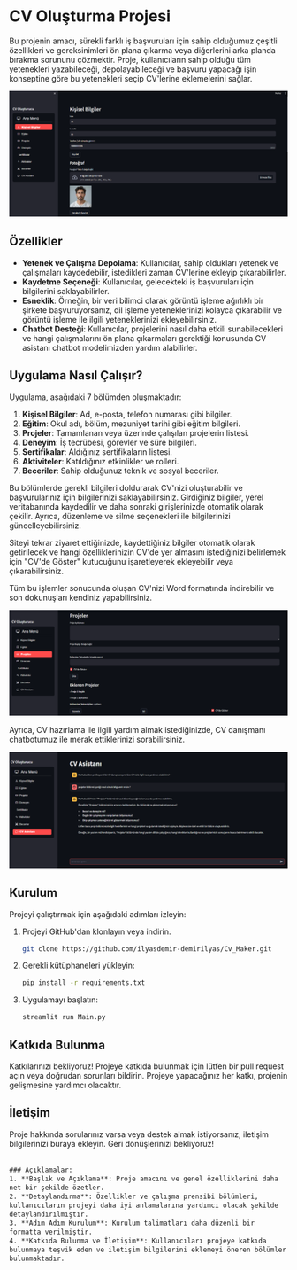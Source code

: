 # CV Oluşturma Projesi

Bu projenin amacı, sürekli farklı iş başvuruları için sahip olduğumuz çeşitli özellikleri ve gereksinimleri ön plana çıkarma veya diğerlerini arka planda bırakma sorununu çözmektir. Proje, kullanıcıların sahip olduğu tüm yetenekleri yazabileceği, depolayabileceği ve başvuru yapacağı işin konseptine göre bu yetenekleri seçip CV'lerine eklemelerini sağlar.

![Giriş Ekranı](web_sayfa_görüntüleri/giriş_ekranı.png)

## Özellikler

- **Yetenek ve Çalışma Depolama**: Kullanıcılar, sahip oldukları yetenek ve çalışmaları kaydedebilir, istedikleri zaman CV'lerine ekleyip çıkarabilirler.
- **Kaydetme Seçeneği**: Kullanıcılar, gelecekteki iş başvuruları için bilgilerini saklayabilirler.
- **Esneklik**: Örneğin, bir veri bilimci olarak görüntü işleme ağırlıklı bir şirkete başvuruyorsanız, dil işleme yeteneklerinizi kolayca çıkarabilir ve görüntü işleme ile ilgili yeteneklerinizi ekleyebilirsiniz.
- **Chatbot Desteği**: Kullanıcılar, projelerini nasıl daha etkili sunabilecekleri ve hangi çalışmalarını ön plana çıkarmaları gerektiği konusunda CV asistanı chatbot modelimizden yardım alabilirler.

## Uygulama Nasıl Çalışır?

Uygulama, aşağıdaki 7 bölümden oluşmaktadır:

1. **Kişisel Bilgiler**: Ad, e-posta, telefon numarası gibi bilgiler.
2. **Eğitim**: Okul adı, bölüm, mezuniyet tarihi gibi eğitim bilgileri.
3. **Projeler**: Tamamlanan veya üzerinde çalışılan projelerin listesi.
4. **Deneyim**: İş tecrübesi, görevler ve süre bilgileri.
5. **Sertifikalar**: Aldığınız sertifikaların listesi.
6. **Aktiviteler**: Katıldığınız etkinlikler ve rolleri.
7. **Beceriler**: Sahip olduğunuz teknik ve sosyal beceriler.

Bu bölümlerde gerekli bilgileri doldurarak CV'nizi oluşturabilir ve başvurularınız için bilgilerinizi saklayabilirsiniz. Girdiğiniz bilgiler, yerel veritabanında kaydedilir ve daha sonraki girişlerinizde otomatik olarak çekilir. Ayrıca, düzenleme ve silme seçenekleri ile bilgilerinizi güncelleyebilirsiniz.

Siteyi tekrar ziyaret ettiğinizde, kaydettiğiniz bilgiler otomatik olarak getirilecek ve hangi özelliklerinizin CV'de yer almasını istediğinizi belirlemek için "CV'de Göster" kutucuğunu işaretleyerek ekleyebilir veya çıkarabilirsiniz.

Tüm bu işlemler sonucunda oluşan CV'nizi Word formatında indirebilir ve son dokunuşları kendiniz yapabilirsiniz.

![Düzenle Bölümü](web_sayfa_görüntüleri/düzenle_kısmı.png)

Ayrıca, CV hazırlama ile ilgili yardım almak istediğinizde, CV danışmanı chatbotumuz ile merak ettiklerinizi sorabilirsiniz.

![CV Danışmanı](web_sayfa_görüntüleri/chat_bot.png)

## Kurulum

Projeyi çalıştırmak için aşağıdaki adımları izleyin:

1. Projeyi GitHub'dan klonlayın veya indirin.
   ```bash
   git clone https://github.com/ilyasdemir-demirilyas/Cv_Maker.git
   ```
2. Gerekli kütüphaneleri yükleyin:
   ```bash
   pip install -r requirements.txt
   ```
3. Uygulamayı başlatın:
   ```bash
   streamlit run Main.py
   ```

## Katkıda Bulunma

Katkılarınızı bekliyoruz! Projeye katkıda bulunmak için lütfen bir pull request açın veya doğrudan sorunları bildirin. Projeye yapacağınız her katkı, projenin gelişmesine yardımcı olacaktır.

## İletişim

Proje hakkında sorularınız varsa veya destek almak istiyorsanız, iletişim bilgilerinizi buraya ekleyin. Geri dönüşlerinizi bekliyoruz!
```

### Açıklamalar:
1. **Başlık ve Açıklama**: Proje amacını ve genel özelliklerini daha net bir şekilde özetler.
2. **Detaylandırma**: Özellikler ve çalışma prensibi bölümleri, kullanıcıların projeyi daha iyi anlamalarına yardımcı olacak şekilde detaylandırılmıştır.
3. **Adım Adım Kurulum**: Kurulum talimatları daha düzenli bir formatta verilmiştir.
4. **Katkıda Bulunma ve İletişim**: Kullanıcıları projeye katkıda bulunmaya teşvik eden ve iletişim bilgilerini eklemeyi öneren bölümler bulunmaktadır.


